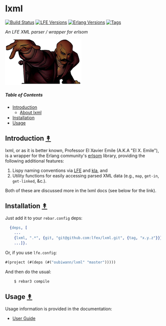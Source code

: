 # lxml

[![Build Status][gh-actions-badge]][gh-actions]
[![LFE Versions][lfe badge]][lfe]
[![Erlang Versions][erlang badge]][versions]
[![Tags][github tags badge]][github tags]

*An LFE XML parser / wrapper for erlsom*

[![Project logo][logo]][logo]

##### Table of Contents

* [Introduction](#introduction-)
  * [About lxml](#about-lxml-)
* [Installation](#installation-)
* [Usage](#usage-)


## Introduction [&#x219F;](#table-of-contents)

lxml, or as it is better known, Professor El Xavier Emile (A.K.A "El X. Emile"),
is a wrapper for the Erlang community's
[erlsom](https://github.com/willemdj/erlsom) library, providing the following
additional features:

1. Lispy naming conventions via [LFE](https://github.com/rvirding/lfe) and
   [kla](https://github.com/billosys/kla), and
2. Utility functions for easily accessing parsed XML data
   (e.g., ``map``, ``get-in``, ``get-linked``, &c.).

Both of these are discussed more in the lxml docs (see below for the link).


## Installation [&#x219F;](#table-of-contents)

Just add it to your ``rebar.config`` deps:

```erlang
  {deps, [
    ...
    {lxml, ".*", {git, "git@github.com:lfex/lxml.git", {tag, "x.y.z"}}},
    ...]}.
```

Or, if you use ``lfe.config``:

```lisp
#(project (#(deps (#("oubiwann/lxml" "master")))))
```

And then do the usual:

```bash
    $ rebar3 compile
```


## Usage [&#x219F;](#table-of-contents)

Usage information is provided in the documentation:

* [User Guide](http://lfex.github.io/lxml/current/user-guide)


[//]: ---Named-Links---

[org]: https://github.com/lfex
[github]: https://github.com/lfex/lxml
[gitlab]: https://gitlab.com/lfex/lxml
[gh-actions-badge]: https://github.com/lfex/lxml/workflows/ci%2Fcd/badge.svg
[gh-actions]: https://github.com/lfex/lxml/actions
[logo]: priv/images/professor-xavier-emile.png
[lfe]: https://github.com/lfe/lfe
[lfe badge]: https://img.shields.io/badge/lfe-2.0-blue.svg
[erlang badge]: https://img.shields.io/badge/erlang-19%20to%2024-blue.svg
[versions]: https://github.com/lfex/lxml/blob/master/.github/workflows/cicd.yml
[github tags]: https://github.com/lfex/lxml/tags
[github tags badge]: https://img.shields.io/github/tag/lfex/lxml.svg
[github downloads]: https://img.shields.io/github/downloads/lfex/lxml/total.svg
[hex badge]: https://img.shields.io/hexpm/v/lxml.svg?maxAge=2592000
[hex package]: https://hex.pm/packages/lxml
[hex downloads]: https://img.shields.io/hexpm/dt/lxml.svg
